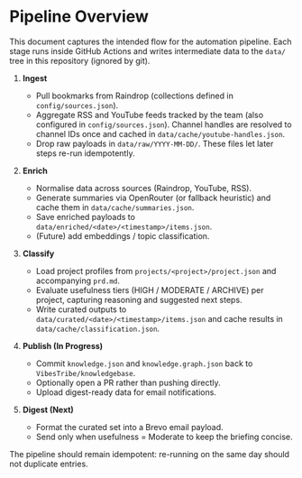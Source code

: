 # Pipeline Overview

This document captures the intended flow for the automation pipeline. Each stage runs inside GitHub Actions and writes
intermediate data to the `data/` tree in this repository (ignored by git).

1. **Ingest**
   - Pull bookmarks from Raindrop (collections defined in `config/sources.json`).
   - Aggregate RSS and YouTube feeds tracked by the team (also configured in `config/sources.json`). Channel handles are resolved to channel IDs once and cached in `data/cache/youtube-handles.json`.
   - Drop raw payloads in `data/raw/YYYY-MM-DD/`. These files let later steps re-run idempotently.

2. **Enrich**
   - Normalise data across sources (Raindrop, YouTube, RSS).
   - Generate summaries via OpenRouter (or fallback heuristic) and cache them in `data/cache/summaries.json`.
   - Save enriched payloads to `data/enriched/<date>/<timestamp>/items.json`.
   - (Future) add embeddings / topic classification.

3. **Classify**
   - Load project profiles from `projects/<project>/project.json` and accompanying `prd.md`.
   - Evaluate usefulness tiers (HIGH / MODERATE / ARCHIVE) per project, capturing reasoning and suggested next steps.
   - Write curated outputs to `data/curated/<date>/<timestamp>/items.json` and cache results in `data/cache/classification.json`.

4. **Publish (In Progress)**
   - Commit `knowledge.json` and `knowledge.graph.json` back to `VibesTribe/knowledgebase`.
   - Optionally open a PR rather than pushing directly.
   - Upload digest-ready data for email notifications.

5. **Digest (Next)**
   - Format the curated set into a Brevo email payload.
   - Send only when usefulness = Moderate to keep the briefing concise.

The pipeline should remain idempotent: re-running on the same day should not duplicate entries.

